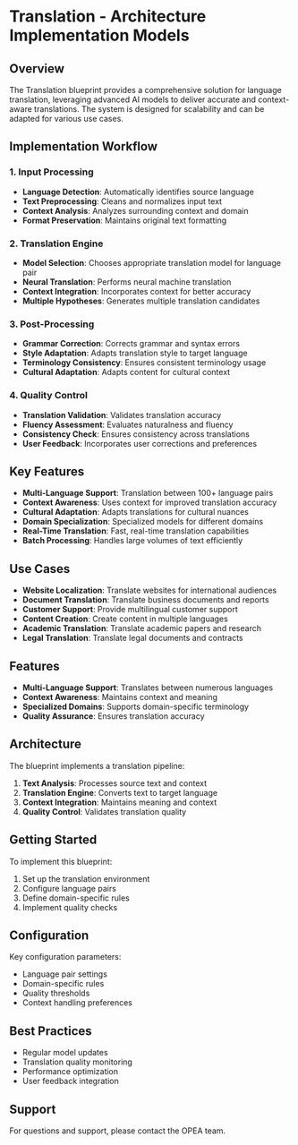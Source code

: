 # Translation - Architecture Implementation Models

## Overview
The Translation blueprint provides a comprehensive solution for language translation, leveraging advanced AI models to deliver accurate and context-aware translations. The system is designed for scalability and can be adapted for various use cases.

## Implementation Workflow

### 1. Input Processing
- **Language Detection**: Automatically identifies source language
- **Text Preprocessing**: Cleans and normalizes input text
- **Context Analysis**: Analyzes surrounding context and domain
- **Format Preservation**: Maintains original text formatting

### 2. Translation Engine
- **Model Selection**: Chooses appropriate translation model for language pair
- **Neural Translation**: Performs neural machine translation
- **Context Integration**: Incorporates context for better accuracy
- **Multiple Hypotheses**: Generates multiple translation candidates

### 3. Post-Processing
- **Grammar Correction**: Corrects grammar and syntax errors
- **Style Adaptation**: Adapts translation style to target language
- **Terminology Consistency**: Ensures consistent terminology usage
- **Cultural Adaptation**: Adapts content for cultural context

### 4. Quality Control
- **Translation Validation**: Validates translation accuracy
- **Fluency Assessment**: Evaluates naturalness and fluency
- **Consistency Check**: Ensures consistency across translations
- **User Feedback**: Incorporates user corrections and preferences

## Key Features

- **Multi-Language Support**: Translation between 100+ language pairs
- **Context Awareness**: Uses context for improved translation accuracy
- **Cultural Adaptation**: Adapts translations for cultural nuances
- **Domain Specialization**: Specialized models for different domains
- **Real-Time Translation**: Fast, real-time translation capabilities
- **Batch Processing**: Handles large volumes of text efficiently

## Use Cases

- **Website Localization**: Translate websites for international audiences
- **Document Translation**: Translate business documents and reports
- **Customer Support**: Provide multilingual customer support
- **Content Creation**: Create content in multiple languages
- **Academic Translation**: Translate academic papers and research
- **Legal Translation**: Translate legal documents and contracts

## Features
- **Multi-Language Support**: Translates between numerous languages
- **Context Awareness**: Maintains context and meaning
- **Specialized Domains**: Supports domain-specific terminology
- **Quality Assurance**: Ensures translation accuracy

## Architecture
The blueprint implements a translation pipeline:
1. **Text Analysis**: Processes source text and context
2. **Translation Engine**: Converts text to target language
3. **Context Integration**: Maintains meaning and context
4. **Quality Control**: Validates translation quality

## Getting Started
To implement this blueprint:
1. Set up the translation environment
2. Configure language pairs
3. Define domain-specific rules
4. Implement quality checks

## Configuration
Key configuration parameters:
- Language pair settings
- Domain-specific rules
- Quality thresholds
- Context handling preferences

## Best Practices
- Regular model updates
- Translation quality monitoring
- Performance optimization
- User feedback integration

## Support
For questions and support, please contact the OPEA team. 